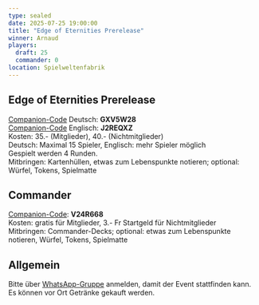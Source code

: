 ```yaml
---
type: sealed
date: 2025-07-25 19:00:00
title: "Edge of Eternities Prerelease"
winner: Arnaud
players:
  draft: 25
  commander: 0
location: Spielweltenfabrik
---
```

## Edge of Eternities Prerelease
[Companion-Code](/faq/#was-hat-es-mit-dem-companion-code-auf-sich) Deutsch: **GXV5W28** \
[Companion-Code](/faq/#was-hat-es-mit-dem-companion-code-auf-sich) Englisch: **J2REQXZ** \
Kosten: 35.- (Mitglieder), 40.- (Nichtmitglieder) \
Deutsch: Maximal 15 Spieler, Englisch: mehr Spieler möglich \
Gespielt werden 4 Runden. \
Mitbringen: Kartenhüllen, etwas zum Lebenspunkte notieren; optional: Würfel, Tokens, Spielmatte

## Commander
[Companion-Code](/faq/#was-hat-es-mit-dem-companion-code-auf-sich): **V24R668** \
Kosten: gratis für Mitglieder, 3.- Fr Startgeld für Nichtmitglieder \
Mitbringen: Commander-Decks; optional: etwas zum Lebenspunkte notieren, Würfel, Tokens, Spielmatte

## Allgemein
Bitte über [WhatsApp-Gruppe](https://chat.whatsapp.com/HQ7IINFrZB63esDNRqsIUw) anmelden, damit der Event stattfinden kann. \
Es können vor Ort Getränke gekauft werden.
